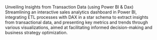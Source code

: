 Unveiling Insights from Transaction Data (using Power BI & Dax)
Streamlining an interactive sales analytics dashboard in Power BI, integrating ETL processes with DAX in a star schema to extract insights from transactional data, and presenting key metrics and trends through various visualizations, aimed at facilitating informed decision-making and business strategy optimization.
